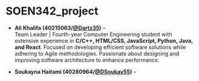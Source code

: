 # SOEN342_project

- **Ali Khalifa (40215063/[@Dartz35](https://github.com/Dartz35))** –  
Team Leader | Fourth-year Computer Engineering student with extensive experience in **C/C++, HTML/CSS, JavaScript, Python, Java, and React**. Focused on developing efficient software solutions while adhering to Agile methodologies. Passionate about designing and improving software architecture to enhance performance.

- **Soukayna Haitami (40280964/[@DSoukay55](https://github.com/Soukay55))** –  

